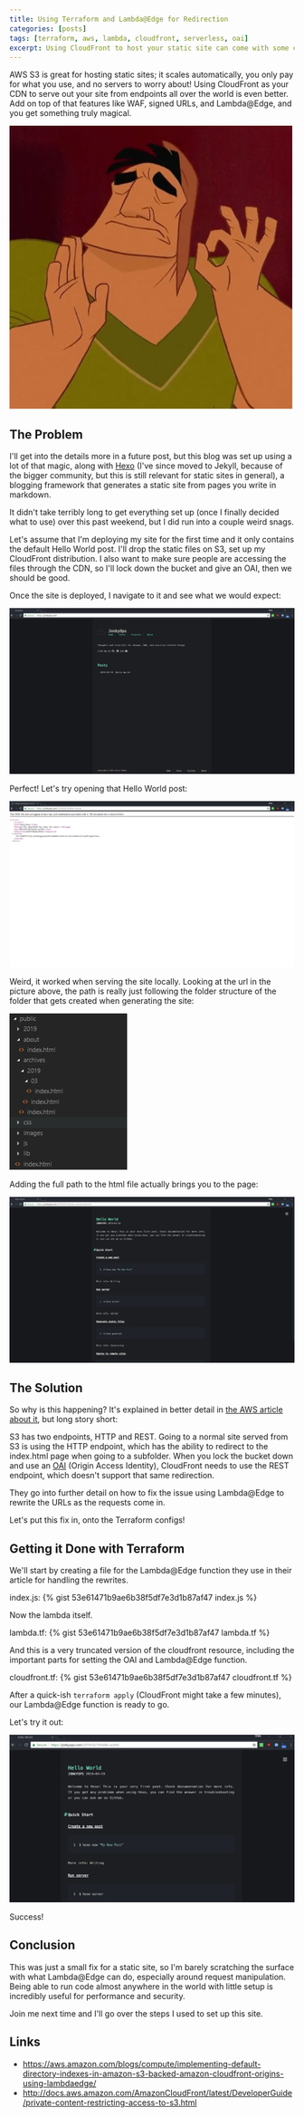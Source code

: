 ```yaml
---
title: Using Terraform and Lambda@Edge for Redirection
categories: [posts]
tags: [terraform, aws, lambda, cloudfront, serverless, oai]
excerpt: Using CloudFront to host your static site can come with some caveats. In this post, I go over one you might run into and how you can fix it using Terraform.
---
```


AWS S3 is great for hosting static sites; it scales automatically, you only pay for what you use, and no servers to worry about! Using CloudFront as your CDN to serve out your site from endpoints all over the world is even better. Add on top of that features like WAF, signed URLs, and Lambda@Edge, and you get something truly magical.

![image](/assets/images/pacha.jpg)

## The Problem

I'll get into the details more in a future post, but this blog was set up using a lot of that magic, along with [Hexo](https://hexo.io) (I've since moved to Jekyll, because of the bigger community, but this is still relevant for static sites in general), a blogging framework that generates a static site from pages you write in markdown.

It didn't take terribly long to get everything set up (once I finally decided what to use) over this past weekend, but I did run into a couple weird snags.

Let's assume that I'm deploying my site for the first time and it only contains the default Hello World post. I'll drop the static files on S3, set up my CloudFront distribution. I also want to make sure people are accessing the files through the CDN, so I'll lock down the bucket and give an OAI, then we should be good.

Once the site is deployed, I navigate to it and see what we would expect:

![image](/assets/images/home-page.jpg)

Perfect! Let's try opening that Hello World post:

![image](/assets/images/subpage-without-index.jpg)

Weird, it worked when serving the site locally. Looking at the url in the picture above, the path is really just following the folder structure of the folder that gets created when generating the site:

![image](/assets/images/hexo-index-files.jpg)

Adding the full path to the html file actually brings you to the page:

![image](/assets/images/subpage-with-index.jpg)

## The Solution

So why is this happening? It's explained in better detail in [the AWS article about it](https://aws.amazon.com/blogs/compute/implementing-default-directory-indexes-in-amazon-s3-backed-amazon-cloudfront-origins-using-lambdaedge/), but long story short:

S3 has two endpoints, HTTP and REST. Going to a normal site served from S3 is using the HTTP endpoint, which has the ability to redirect to the index.html page when going to a subfolder. When you lock the bucket down and use an [OAI](http://docs.aws.amazon.com/AmazonCloudFront/latest/DeveloperGuide/private-content-restricting-access-to-s3.html) (Origin Access Identity), CloudFront needs to use the REST endpoint, which doesn't support that same redirection.

They go into further detail on how to fix the issue using Lambda@Edge to rewrite the URLs as the requests come in.

Let's put this fix in, onto the Terraform configs!

## Getting it Done with Terraform

We'll start by creating a file for the Lambda@Edge function they use in their article for handling the rewrites.

index.js:
{% gist 53e61471b9ae6b38f5df7e3d1b87af47 index.js %}

Now the lambda itself.

lambda.tf:
{% gist 53e61471b9ae6b38f5df7e3d1b87af47 lambda.tf %}

And this is a very truncated version of the cloudfront resource, including the important parts for setting the OAI and Lambda@Edge function.

cloudfront.tf:
{% gist 53e61471b9ae6b38f5df7e3d1b87af47 cloudfront.tf %}

After a quick-ish `terraform apply` (CloudFront might take a few minutes), our Lambda@Edge function is ready to go.

Let's try it out:

![image](/assets/images/subpage-without-index-works.jpg)

Success!

## Conclusion

This was just a small fix for a static site, so I'm barely scratching the surface with what Lambda@Edge can do, especially around request manipulation. Being able to run code almost anywhere in the world with little setup is incredibly useful for performance and security.

Join me next time and I'll go over the steps I used to set up this site.

## Links

- <https://aws.amazon.com/blogs/compute/implementing-default-directory-indexes-in-amazon-s3-backed-amazon-cloudfront-origins-using-lambdaedge/>
- <http://docs.aws.amazon.com/AmazonCloudFront/latest/DeveloperGuide/private-content-restricting-access-to-s3.html>
